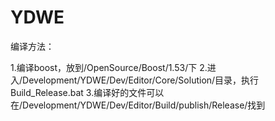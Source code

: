 YDWE
====

编译方法：

1.编译boost，放到/OpenSource/Boost/1.53/下
2.进入/Development/YDWE/Dev/Editor/Core/Solution/目录，执行Build_Release.bat
3.编译好的文件可以在/Development/YDWE/Dev/Editor/Build/publish/Release/找到
